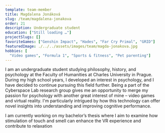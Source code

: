 ```yaml
---
template: team-member
title: Magdalena Jonáková
slug: /team/magdalena-jonakova
order: 21
description: Undergraduate student
education: ["Still loading …"]
projectSlugs: []
favoriteGames: ["Genshin Impact", "Hades", "Far Cry Primal", "GRID"]
featuredImage: ./../../assets/images/team/magda-jonakova.jpg
hobbies: [
  "Video games", "Formula 1", "Sports & fitness", "Pet parenting"]
---
```


I am an undergraduate student studying philosophy, history, and psychology at the Faculty of Humanities at Charles University in Prague. During my high school years, I developed an interest in psychology, and I have decided to continue pursuing this field further. Being a part of the Cyberspace Lab research group gives me an opportunity to merge my passion for psychology with another great interest of mine – video games and virtual reality. I'm particularly intrigued by how this technology can offer novel insights into understanding and improving cognitive performance.

I am currently working on my bachelor’s thesis where I aim to examine how stimulation of touch and smell can enhance the VR experience and contribute to relaxation